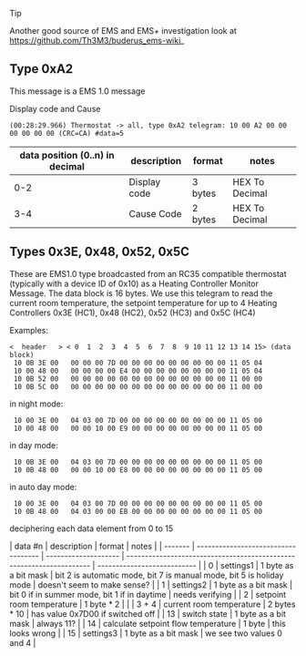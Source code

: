 > [!TIP]
> Another good source of EMS and EMS+ investigation look at https://github.com/Th3M3/buderus_ems-wiki_

## Type 0xA2

This message is a EMS 1.0 message

Display code and Cause

```
(00:28:29.966) Thermostat -> all, type 0xA2 telegram: 10 00 A2 00 00 00 00 00 00 (CRC=CA) #data=5
```

| data position (0..n) in decimal | description  | format  | notes          |
| ------------------------------- | ------------ | ------- | -------------- |
| 0-2                             | Display code | 3 bytes | HEX To Decimal |
| 3-4                             | Cause Code   | 2 bytes | HEX To Decimal |

## Types 0x3E, 0x48, 0x52, 0x5C

These are EMS1.0 type broadcasted from an RC35 compatible thermostat (typically with a device ID of 0x10) as a Heating Controller Monitor Message. The data block is 16 bytes. We use this telegram to read the current room temperature, the setpoint temperature for up to 4 Heating Controllers 0x3E (HC1), 0x48 (HC2), 0x52 (HC3) and 0x5C (HC4)

Examples:

```
<  header   > < 0  1  2  3  4  5  6  7  8  9 10 11 12 13 14 15> (data block)
 10 0B 3E 00   00 00 00 7D 00 00 00 00 00 00 00 00 00 11 05 04
 10 00 48 00   00 00 00 00 E4 00 00 00 00 00 00 00 00 11 05 04
 10 0B 52 00   00 00 00 00 00 00 00 00 00 00 00 00 00 11 00 00
 10 0B 5C 00   00 00 00 00 00 00 00 00 00 00 00 00 00 11 00 00
```

in night mode:

```
 10 00 3E 00   04 03 00 7D 00 00 00 00 00 00 00 00 00 11 05 00
 10 00 48 00   00 00 10 00 E9 00 00 00 00 00 00 00 00 11 05 00
```

in day mode:

```
 10 0B 3E 00   04 03 00 7D 00 00 00 00 00 00 00 00 00 11 05 00
 10 0B 48 00   00 00 10 00 E8 00 00 00 00 00 00 00 00 11 05 00
```

in auto day mode:

```
 10 00 3E 00   04 03 00 7D 00 00 00 00 00 00 00 00 00 11 05 00
 10 0B 48 00   04 03 00 00 EB 00 00 00 00 00 00 00 00 11 05 00
```

deciphering each data element from 0 to 15

| data #n | description                         | format               | notes                                                                |
| ------- | ----------------------------------- | -------------------- | -------------------------------------------------------------------- | --------------------------- |
| 0       | settings1                           | 1 byte as a bit mask | bit 2 is automatic mode, bit 7 is manual mode, bit 5 is holiday mode | doesn't seem to make sense? |
| 1       | settings2                           | 1 byte as a bit mask | bit 0 if in summer mode, bit 1 if in daytime                         | needs verifying             |
| 2       | setpoint room temperature           | 1 byte \* 2          |                                                                      |
| 3 + 4   | current room temperature            | 2 bytes \* 10        | has value 0x7D00 if switched off                                     |
| 13      | switch state                        | 1 byte as a bit mask | always 11?                                                           |
| 14      | calculate setpoint flow temperature | 1 byte               | this looks wrong                                                     |
| 15      | settings3                           | 1 byte as a bit mask | we see two values 0 and 4                                            |
